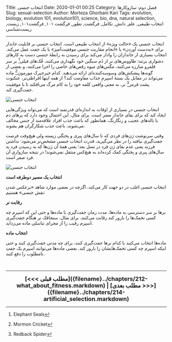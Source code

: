 Title: انتخاب جنسی
Date: 2020-01-01 00:25
Category: فصل دوم: سازوکارها
Slug: sexual-selection
Author: Morteza Ghorbani Kari
Tags: evolution, biology, evolution 101, evolution101, science, bio, dna, natural selection, انتخاب طبیعی, علم, دانش, تکامل, فرگشت, تطور, فرگشت ۱۰۱, فرگشت۱۰۱, زیست, زیست‌شناسی

------
انتخاب جنسی یک «حالت ویژه» از انتخاب طبیعی است. انتخاب جنسی بر قابلیت جاندار برای «به‌دست آوردن» یا «انجام مقاربت جنسی موفقیت‌آمیز» با یک جفت عمل می‌کند.
انتخاب بسیاری از جانداران را وادار می‌کند برای رسیدن به رابطهٔ جنسی دست به کارهای دشواری بزنند: طاووس‌های نر از دُم سنگین خود نگهداری می‌کنند، فُک‌های فیلی[^۱] بر سر قلمرو مبارزه می‌کنند، مگس‌های میوه رقص‌های خاصی را اجرا می‌کنند، و بعضی از گونه‌ها پیشکش‌های وسوسه‌کننده‌ای ارائه می‌دهند. کدام جیرجیرک مورمون[^۲] ماده می‌تواند در مقابل یک بستهٔ اسپرمِ جذاب مقاومت کند؟ از همه اینها افراطی‌تر، عنکبوت پشت قرمز[^۳] نر، به معنی واقعی کلمه خود را به کام مرگ می‌افکند تا با موفقیت جفت‌گیری کند.

![انتخاب جنسی]({static}/images/28-mix.jpg)

انتخاب جنسی در بسیاری از اوقات به اندازه‌ای قدرتمند است که می‌تواند ویژگی‌هایی ایجاد کند که برای بقای جاندار مضر است. برای مثال، این احتمال وجود دارد که پرهای دم یا باله‌های عجیب و رنگارنگ، همانطور که باعث جذب افراد علاقه‌مند از جنس مخالف می‌شوند، باعث جذب شکارگران هم بشوند.

وقتی سرنوشت ژن‌های فردی که تا سال‌های پیری و پختگی زیسته ولی هیچ‌وقت فرصت جفت‌گیری نیافته را در نظر می‌گیرید، قدرت انتخاب جنسی مشخص‌تر می‌شود: نداشتن فرزند یعنی عدم بقای ژن فرد در نسل بعد؛ یعنی همهٔ آن ژن‌ها که به رسیدن فرد به سال‌های پیری و پختگی کمک کرده‌اند به هیچ‌کس منتقل نمی‌شوند! در نتیجه سازواریِ آن فرد صفر است.

![انتخاب جنسی]({static}/images/29-1.gif)


**انتخاب یک مسیر دوطرفه است**

انتخاب جنسی اغلب در دو جهت کار می‌کند، اگرچه در بعضی موارد شاهد «برعکس شدن نقش جنسی» هستیم:

**رقابت نر**

نرها بر سر دسترسی به ماده‌ها، مدت زمان جفت‌گیری با ماده‌ها و حتی این که اسپرم چه کسی تخمک‌ها را بارور کند رقابت می‌کنند. برای مثال، سنجاقک نر هنگام جفت‌گیری اسپرم رقیب را از مجرای تناسلی ماده می‌زداید.

**انتخاب ماده**

ماده‌ها انتخاب می‌کنند با کدام نرها جفت‌گیری کنند، برای چه مدتی جفت‌گیری کنند و حتی اینکه اسپرم چه کسی تخمک‌هایشان را بارور کند. بعضی ماده‌ها می‌توانند اسپرم یک جفتِ نامطلوب را دفع کنند.

<br>

[^۱]: Elephant Seals
[^۲]: Mormon Cricket
[^۳]: Redback Spider

------
<center>
    <font size="4">
        <b>
            [<<< مطلب قبلی]({filename}../chapters/212-what_about_fitness.markdown) | [مطلب بعدی >>>]({filename}../chapters/214-artificial_selection.markdown) 
        </b>
    </font>
</center>